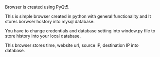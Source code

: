 Browser is created using PyQt5.

This is simple browser created in python with general functionality and It stores borwser hostory into mysql database.

You have to change credentials and database setting into window.py file to store history into your local database.

This browser stores time, website url, source IP, destination IP into database.


